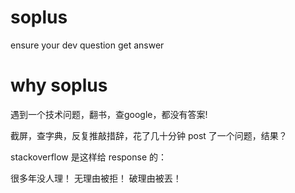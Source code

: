 # soplus
ensure your dev question get answer

# why soplus

遇到一个技术问题，翻书，查google，都没有答案!

截屏，查字典，反复推敲措辞，花了几十分钟 post 了一个问题，结果？

stackoverflow 是这样给 response 的：

很多年没人理！
无理由被拒！
破理由被丟！
